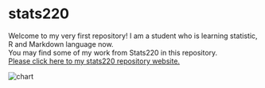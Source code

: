 # stats220
Welcome to my very first repository! I am a student who is learning statistic, R and Markdown language now.  
You may find some of my work from Stats220 in this repository.  
[Please click here to my stats220 repository website.](https://220pmc.github.io/stats220/)
  
  
  
  
![chart](https://cdn3.iconfinder.com/data/icons/higher-education-icon-set/256/chart.png)  
